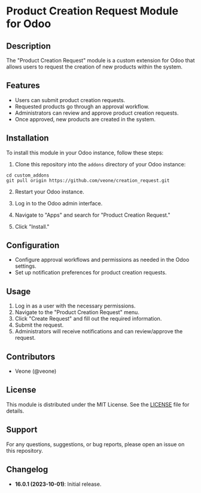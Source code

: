 # Product Creation Request Module for Odoo

## Description
The "Product Creation Request" module is a custom extension for Odoo that allows users to request the creation of new products within the system.

## Features
- Users can submit product creation requests.
- Requested products go through an approval workflow.
- Administrators can review and approve product creation requests.
- Once approved, new products are created in the system.

## Installation
To install this module in your Odoo instance, follow these steps:

1. Clone this repository into the `addons` directory of your Odoo instance:
```
cd custom_addons
git pull origin https://github.com/veone/creation_request.git

```

2. Restart your Odoo instance.

3. Log in to the Odoo admin interface.

4. Navigate to "Apps" and search for "Product Creation Request."

5. Click "Install."

## Configuration
- Configure approval workflows and permissions as needed in the Odoo settings.
- Set up notification preferences for product creation requests.

## Usage
1. Log in as a user with the necessary permissions.
2. Navigate to the "Product Creation Request" menu.
3. Click "Create Request" and fill out the required information.
4. Submit the request.
5. Administrators will receive notifications and can review/approve the request.

## Contributors
- Veone (@veone)

## License
This module is distributed under the MIT License. See the [LICENSE](LICENSE) file for details.

## Support
For any questions, suggestions, or bug reports, please open an issue on this repository.

## Changelog
- **16.0.1 (2023-10-01)**: Initial release.

